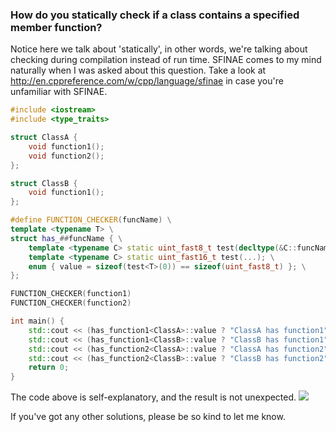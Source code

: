 ### How do you statically check if a class contains a specified member function?

Notice here we talk about 'statically', in other words, we're talking about checking during compilation instead of run time.
SFINAE comes to my mind naturally when I was asked about this question.
Take a look at http://en.cppreference.com/w/cpp/language/sfinae in case you're unfamiliar with SFINAE.

```c++
#include <iostream>
#include <type_traits>

struct ClassA {
    void function1();
    void function2();
};

struct ClassB {
    void function1();
};

#define FUNCTION_CHECKER(funcName) \
template <typename T> \
struct has_##funcName { \
    template <typename C> static uint_fast8_t test(decltype(&C::funcName)); \
    template <typename C> static uint_fast16_t test(...); \
    enum { value = sizeof(test<T>(0)) == sizeof(uint_fast8_t) }; \
};

FUNCTION_CHECKER(function1)
FUNCTION_CHECKER(function2)

int main() {
    std::cout << (has_function1<ClassA>::value ? "ClassA has function1" : "ClassA has no function1") << std::endl;
    std::cout << (has_function1<ClassB>::value ? "ClassB has function1" : "ClassB has no function1") << std::endl;
    std::cout << (has_function2<ClassA>::value ? "ClassA has function2" : "ClassA has no function2") << std::endl;
    std::cout << (has_function2<ClassB>::value ? "ClassB has function2" : "ClassB has no function2") << std::endl;
    return 0;
}
```

The code above is self-explanatory, and the result is not unexpected.
![](../../public/blog/posts/Check-If-Has-Member-Function-During-Compilation/check_function.png)

If you've got any other solutions, please be so kind to let me know.

